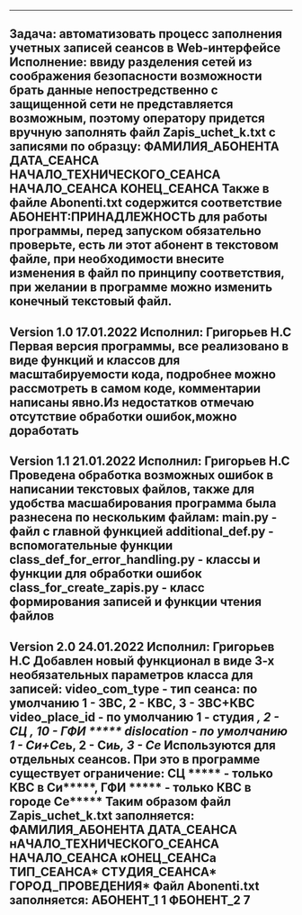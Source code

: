 ------------------------------------------------------------------------------------------------------------
Задача: автоматизовать процесс заполнения учетных записей сеансов в Web-интерфейсе
Исполнение: ввиду разделения сетей из соображения безопасности возможности брать данные непостредственно 
с защищенной сети не представляется возможным, поэтому оператору придется вручную заполнять
файл Zapis_uchet_k.txt с записями по образцу:
ФАМИЛИЯ_АБОНЕНТА ДАТА_СЕАНСА НАЧАЛО_ТЕХНИЧЕСКОГО_СЕАНСА НАЧАЛО_СЕАНСА КОНЕЦ_СЕАНСА
Также в файле Abonenti.txt содержится соответствие АБОНЕНТ:ПРИНАДЛЕЖНОСТЬ для работы программы, перед 
запуском обязательно проверьте, есть ли этот абонент в текстовом файле, при необходимости внесите 
изменения в файл по принципу соответствия, при желании в программе можно изменить конечный текстовый файл. 
------------------------------------------------------------------------------------------------------------
Version 1.0 17.01.2022 Исполнил: Григорьев Н.С
Первая версия программы, все реализовано в виде функций и классов для масштабируемости кода, подробнее можно 
рассмотреть в самом коде, комментарии написаны явно.Из недостатков отмечаю отсутствие обработки ошибок,можно 
доработать
------------------------------------------------------------------------------------------------------------
Version 1.1 21.01.2022 Исполнил: Григорьев Н.С
Проведена обработка возможных ошибок в написании текстовых файлов, также для удобства масшабирования
программа была разнесена по нескольким файлам:
main.py - файл с главной функцией
additional_def.py - вспомогательные функции
class_def_for_error_handling.py - классы и функции для обработки ошибок
class_for_create_zapis.py - класс формирования записей и функции чтения файлов
------------------------------------------------------------------------------------------------------------
Version 2.0 24.01.2022 Исполнил: Григорьев Н.С
Добавлен новый функционал в виде 3-х необязательных параметров класса для записей:
video_com_type - тип сеанса: по умолчанию 1 - ЗВС, 2 - КВС, 3 - ЗВС+КВС
video_place_id - по умолчанию 1 - студия *****, 2 - СЦ *****, 10 - ГФИ *****
dislocation - по умолчанию 1 - Си*****+Се*****ь, 2 - Си*****ь, 3 - Се*****
Используются для отдельных сеансов. При это в программе существует ограничение: СЦ ***** -
только КВС в Си*****, ГФИ ***** - только КВС в городе Се*****
Таким образом файл Zapis_uchet_k.txt заполняется:
ФАМИЛИЯ_АБОНЕНТА ДАТА_СЕАНСА нАЧАЛО_ТЕХНИЧЕСКОГО_СЕАНСА НАЧАЛО_СЕАНСА кОНЕЦ_СЕАНСа ТИП_СЕАНСА* СТУДИЯ_СЕАНСА* ГОРОД_ПРОВЕДЕНИЯ*
Файл Abonenti.txt заполняется:
АБОНЕНТ_1 1
ФБОНЕНТ_2 7
------------------------------------------------------------------------------------------------------------
